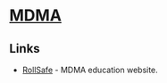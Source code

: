 # [MDMA](https://psychonautwiki.org/wiki/MDMA)

## Links

- [RollSafe](https://rollsafe.org/) - MDMA education website.